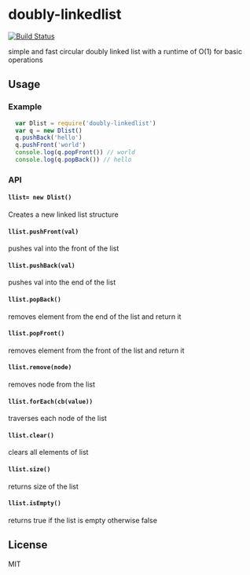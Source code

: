 # doubly-linkedlist

[![Build Status](https://travis-ci.org/incessantmeraki/doubly-linkedlist.svg?branch=master)](https://travis-ci.org/incessantmeraki/doubly-linkedlist)

simple and fast circular doubly linked list with a runtime of O(1) for basic operations 

## Usage

### Example

```js
  var Dlist = require('doubly-linkedlist')
  var q = new Dlist()
  q.pushBack('hello')
  q.pushFront('world')
  console.log(q.popFront()) // world
  console.log(q.popBack()) // hello
```

### API

#### `llist= new Dlist()`
Creates a new linked list structure 

#### `llist.pushFront(val)`
pushes val into the front of the list 

#### `llist.pushBack(val)`
pushes val into the end of the list 

#### `llist.popBack()`
removes element from the end of the list and return it

#### `llist.popFront()`
removes element from the front of the list and return it 

#### `llist.remove(node)`
removes node from the list

#### `llist.forEach(cb(value))`
traverses each node of the list

#### `llist.clear()`
clears all elements of list

#### `llist.size()`
returns size of the list

#### `llist.isEmpty()`
returns true if the list is empty otherwise false

## License

MIT
